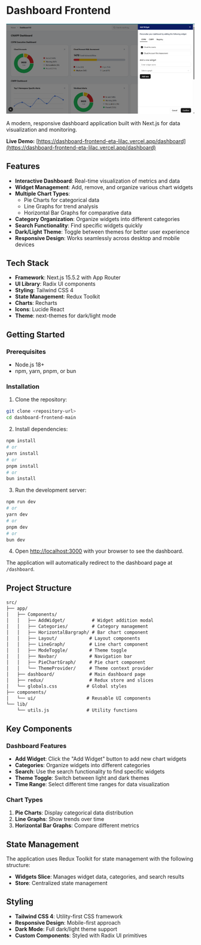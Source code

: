 # Dashboard Frontend

![Dashboard Screenshot](./public/ss.png)

A modern, responsive dashboard application built with Next.js for data visualization and monitoring.

**Live Demo:** [https://dashboard-frontend-eta-lilac.vercel.app/dashboard](https://dashboard-frontend-eta-lilac.vercel.app/dashboard)

## Features

- **Interactive Dashboard**: Real-time visualization of metrics and data
- **Widget Management**: Add, remove, and organize various chart widgets
- **Multiple Chart Types**: 
  - Pie Charts for categorical data
  - Line Graphs for trend analysis
  - Horizontal Bar Graphs for comparative data
- **Category Organization**: Organize widgets into different categories
- **Search Functionality**: Find specific widgets quickly
- **Dark/Light Theme**: Toggle between themes for better user experience
- **Responsive Design**: Works seamlessly across desktop and mobile devices

## Tech Stack

- **Framework**: Next.js 15.5.2 with App Router
- **UI Library**: Radix UI components
- **Styling**: Tailwind CSS 4
- **State Management**: Redux Toolkit
- **Charts**: Recharts
- **Icons**: Lucide React
- **Theme**: next-themes for dark/light mode

## Getting Started

### Prerequisites

- Node.js 18+ 
- npm, yarn, pnpm, or bun

### Installation

1. Clone the repository:
```bash
git clone <repository-url>
cd dashboard-frontend-main
```

2. Install dependencies:
```bash
npm install
# or
yarn install
# or
pnpm install
# or
bun install
```

3. Run the development server:
```bash
npm run dev
# or
yarn dev
# or
pnpm dev
# or
bun dev
```

4. Open [http://localhost:3000](http://localhost:3000) with your browser to see the dashboard.

The application will automatically redirect to the dashboard page at `/dashboard`.


## Project Structure

```
src/
├── app/
│   ├── Components/
│   │   ├── AddWidget/          # Widget addition modal
│   │   ├── Categories/         # Category management
│   │   ├── HorizontalBargraph/ # Bar chart component
│   │   ├── Layout/            # Layout components
│   │   ├── LineGraph/         # Line chart component
│   │   ├── ModeToggle/        # Theme toggle
│   │   ├── Navbar/            # Navigation bar
│   │   ├── PieChartGraph/     # Pie chart component
│   │   └── ThemeProvider/     # Theme context provider
│   ├── dashboard/             # Main dashboard page
│   ├── redux/                 # Redux store and slices
│   └── globals.css           # Global styles
├── components/
│   └── ui/                   # Reusable UI components
└── lib/
    └── utils.js              # Utility functions
```

## Key Components

### Dashboard Features
- **Add Widget**: Click the "Add Widget" button to add new chart widgets
- **Categories**: Organize widgets into different categories
- **Search**: Use the search functionality to find specific widgets
- **Theme Toggle**: Switch between light and dark themes
- **Time Range**: Select different time ranges for data visualization

### Chart Types
1. **Pie Charts**: Display categorical data distribution
2. **Line Graphs**: Show trends over time
3. **Horizontal Bar Graphs**: Compare different metrics

## State Management

The application uses Redux Toolkit for state management with the following structure:
- **Widgets Slice**: Manages widget data, categories, and search results
- **Store**: Centralized state management

## Styling

- **Tailwind CSS 4**: Utility-first CSS framework
- **Responsive Design**: Mobile-first approach
- **Dark Mode**: Full dark/light theme support
- **Custom Components**: Styled with Radix UI primitives